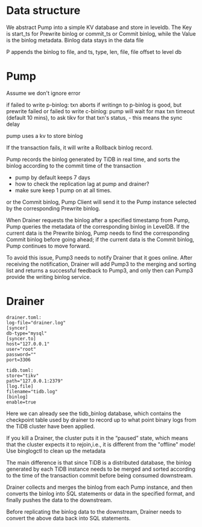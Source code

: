 #  Data structure

We abstract Pump into a simple KV database and store in leveldb. The Key is start_ts for Prewrite binlog or commit_ts or Commit binlog, while the Value is the binlog metadata. Binlog data stays in the data file

P appends the binlog to file, and ts, type, len, file, file offset to level db


# Pump

Assume we don't ignore error

if failed to write p-binlog: txn aborts
if writingn to p-binlog is good, but prewrite failed
or failed to write c-binlog: pump will wait for max txn timeout (default 10 mins), to ask tikv for that txn's status, - this means the sync delay

pump uses a kv to store binlog 

If the transaction fails, it will write a Rollback binlog record.

Pump records the binlog generated by TiDB in real time, and sorts the binlog according to the commit time of the transaction

* pump by default keeps 7 days 
* how to check the replication lag at pump and drainer?
* make sure keep 1 pump on at all times. 

or the Commit binlog, Pump Client will send it to the Pump instance selected by the corresponding Prewrite binlog.

When Drainer requests the binlog after a specified timestamp from Pump, Pump queries the metadata of the corresponding binlog in LevelDB. If the current data is the Prewrite binlog, Pump needs to find the corresponding Commit binlog before going ahead; if the current data is the Commit binlog, Pump continues to move forward.

 To avoid this issue, Pump3 needs to notify Drainer that it goes online. After receiving the notification, Drainer will add Pump3 to the merging and sorting list and returns a successful feedback to Pump3, and only then can Pump3 provide the writing binlog service.


# Drainer
```
drainer.toml:
log-file="drainer.log"
[syncer]
db-type="mysql"
[syncer.to]
host="127.0.0.1"
user="root"
password=""
port=3306
```
```
tidb.toml:
store="tikv"
path="127.0.0.1:2379"
[log.file]
filename="tidb.log"
[binlog]
enable=true
```

Here we can already see the tidb_binlog database, which contains the checkpoint table used by drainer to record up to what point binary logs from the TiDB cluster have been applied.

If you kill a Drainer, the cluster puts it in the “paused” state, which means that the cluster expects it to rejoin,i.e., it is different from the "offline" mode! Use binglogctl to clean up the metadata

The main difference is that since TiDB is a distributed database, the binlog generated by each TiDB instance needs to be merged and sorted according to the time of the transaction commit before being consumed downstream.

Drainer collects and merges the binlog from each Pump instance, and then converts the binlog into SQL statements or data in the specified format, and finally pushes the data to the downstream.

Before replicating the binlog data to the downstream, Drainer needs to convert the above data back into SQL statements.

